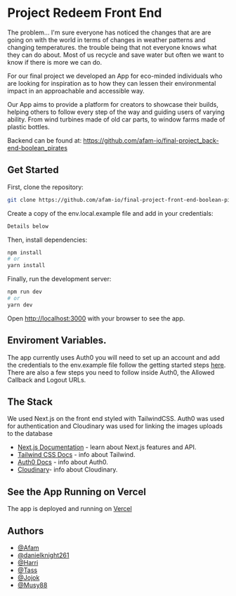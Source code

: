 # Project Redeem Front End

The problem... I'm sure everyone has noticed the changes that are are going on with the world in terms of changes in weather patterns and changing temperatures. 
the trouble being that not everyone knows what they can do about. Most of us recycle and save water but often we want to know if there is more we can do.

For our final project we developed an App for eco-minded individuals who are looking for inspiration as to how they can lessen their environmental impact in an approachable and accessible way.

Our App aims to provide a platform for creators to showcase their builds, helping others to follow every step of the way and guiding users of varying ability. From wind turbines made of old car parts, to window farms made of plastic bottles.

Backend can be found at: https://github.com/afam-io/final-project_back-end-boolean_pirates

## Get Started

First, clone the repository:

```bash
git clone https://github.com/afam-io/final-project-front-end-boolean-pirates.git

```

Create a copy of the env.local.example file and add in your credentials:

```bash
Details below

```

Then, install dependencies:

```bash
npm install
# or
yarn install
```

Finally, run the development server:

```bash
npm run dev
# or
yarn dev
```

Open [http://localhost:3000](http://localhost:3000) with your browser to see the app.

## Enviroment Variables.

The app currently uses Auth0 you will need to set up an account and add the credentials to the env.example file follow the getting started steps [here](https://github.com/auth0/nextjs-auth0). There are also a few steps you need to follow inside Auth0, the Allowed Callback and Logout URLs.

## The Stack

We used Next.js on the front end styled with TailwindCSS. Auth0 was used for authentication and Cloudinary was used for linking the images uploads to the database 

- [Next.js Documentation](https://nextjs.org/docs) - learn about Next.js features and API.
- [Tailwind CSS Docs](https://tailwindcss.com/docs/installation) - info about Tailwind.
- [Auth0 Docs](https://auth0.com/docs) - info about Auth0.
- [Cloudinary](https://cloudinary.com/documentation)- info about Cloudinary.

## See the App Running on Vercel

The app is deployed and running on [Vercel](https://final-project-front-end-boolean-pirates.vercel.app/)

## Authors
- [@Afam](https://github.com/afam-io)
- [@danielknight261](https://github.com/danielknight261)
- [@Harri](https://github.com/HairiBeast)
- [@Tass](https://github.com/tassanee-atsa)
- [@Jojok](https://github.com/JojokCreator)
- [@Musy88](https://github.com/Musy88)
